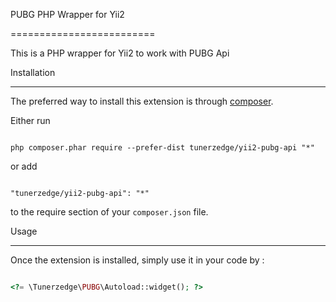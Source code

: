 PUBG PHP Wrapper for Yii2

=========================

This is a PHP wrapper for Yii2 to work with PUBG Api



Installation

------------



The preferred way to install this extension is through [composer](http://getcomposer.org/download/).



Either run



```

php composer.phar require --prefer-dist tunerzedge/yii2-pubg-api "*"

```



or add



```

"tunerzedge/yii2-pubg-api": "*"

```



to the require section of your `composer.json` file.





Usage

-----



Once the extension is installed, simply use it in your code by  :



```php

<?= \Tunerzedge\PUBG\Autoload::widget(); ?>
```
